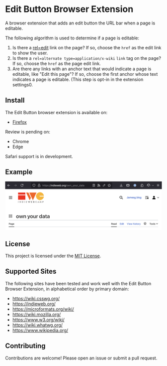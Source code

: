 # Edit Button Browser Extension

A browser extension that adds an edit button the URL bar when a page is editable.

The following algorithm is used to determine if a page is editable:

1. Is there a [rel=edit](microformats.org/wiki/rel-edit) link on the page? If so, choose the `href` as the edit link to show the user.
2. Is there a `rel=alternate type=application/x-wiki` `link` tag on the page? If so, choose the `href` as the page edit link.
3. Are there any links with an anchor text that would indicate a page is editable, like "Edit this page"? If so, choose the first anchor whose text indicates a page is editable. (This step is opt-in in the extension settings0.

## Install

The Edit Button browser extension is available on:

- [Firefox](https://addons.mozilla.org/en-US/firefox/addon/edit-button-rel/)

Review is pending on:

- Chrome
- Edge

Safari support is in development.

## Example

![A screenshot showing an edit button in the URL bar of a page on the IndieWeb wiki](./screenshot.png)

## License

This project is licensed under the [MIT License](LICENSE).

## Supported Sites

The following sites have been tested and work well with the Edit Button Browser Extension, in alphabetical order by primary domain:
* https://wiki.csswg.org/
* https://indieweb.org/
* https://microformats.org/wiki/
* https://wiki.mozilla.org/
* https://www.w3.org/wiki/
* https://wiki.whatwg.org/
* https://www.wikipedia.org/

## Contributing

Contributions are welcome! Please open an issue or submit a pull request.
